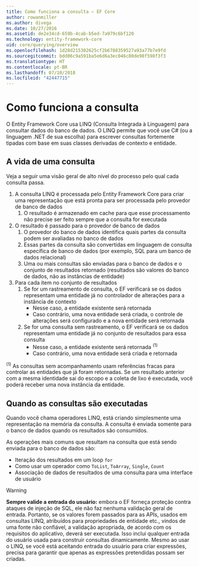 ```yaml
---
title: Como funciona a consulta – EF Core
author: rowanmiller
ms.author: divega
ms.date: 10/27/2016
ms.assetid: de2e34cd-659b-4cab-b5ed-7a979c6bf120
ms.technology: entity-framework-core
uid: core/querying/overview
ms.openlocfilehash: 1d28d215302625cf2b6788359527a93a77b7e9fd
ms.sourcegitcommit: bdd06c9a591ba5e6d6a3ec046c80de98f598f3f3
ms.translationtype: HT
ms.contentlocale: pt-BR
ms.lasthandoff: 07/10/2018
ms.locfileid: "42447715"
---
```

# <a name="how-queries-work"></a>Como funciona a consulta

O Entity Framework Core usa LINQ (Consulta Integrada à Linguagem) para consultar dados do banco de dados. O LINQ permite que você use C# (ou a linguagem .NET de sua escolha) para escrever consultas fortemente tipadas com base em suas classes derivadas de contexto e entidade.

## <a name="the-life-of-a-query"></a>A vida de uma consulta

Veja a seguir uma visão geral de alto nível do processo pelo qual cada consulta passa.

1. A consulta LINQ é processada pelo Entity Framework Core para criar uma representação que está pronta para ser processada pelo provedor de banco de dados
   1. O resultado é armazenado em cache para que esse processamento não precise ser feito sempre que a consulta for executada
2. O resultado é passado para o provedor de banco de dados
   1. O provedor do banco de dados identifica quais partes da consulta podem ser avaliadas no banco de dados
   2. Essas partes da consulta são convertidas em linguagem de consulta específica de banco de dados (por exemplo, SQL para um banco de dados relacional)
   3. Uma ou mais consultas são enviadas para o banco de dados e o conjunto de resultados retornado (resultados são valores do banco de dados, não as instâncias de entidade)
3. Para cada item no conjunto de resultados
   1. Se for um rastreamento de consulta, o EF verificará se os dados representam uma entidade já no controlador de alterações para a instância de contexto
      * Nesse caso, a entidade existente será retornada
      * Caso contrário, uma nova entidade será criada, o controle de alterações será configurado e a nova entidade será retornada
   2. Se for uma consulta sem rastreamento, o EF verificará se os dados representam uma entidade já no conjunto de resultados para essa consulta
      * Nesse caso, a entidade existente será retornada <sup>(1)</sup>
      * Caso contrário, uma nova entidade será criada e retornada

<sup>(1)</sup> As consultas sem acompanhamento usam referências fracas para controlar as entidades que já foram retornadas. Se um resultado anterior com a mesma identidade sai do escopo e a coleta de lixo é executada, você poderá receber uma nova instância da entidade.

## <a name="when-queries-are-executed"></a>Quando as consultas são executadas

Quando você chama operadores LINQ, está criando simplesmente uma representação na memória da consulta. A consulta é enviada somente para o banco de dados quando os resultados são consumidos.

As operações mais comuns que resultam na consulta que está sendo enviada para o banco de dados são:
* Iteração dos resultados em um loop `for`
* Como usar um operador como `ToList`, `ToArray`, `Single`, `Count`
* Associação de dados de resultados de uma consulta para uma interface de usuário

> [!WARNING]  
> **Sempre valide a entrada do usuário:** embora o EF forneça proteção contra ataques de injeção de SQL, ele não faz nenhuma validação geral de entrada. Portanto, se os valores forem passados para as APIs, usados em consultas LINQ, atribuídos para propriedades de entidade etc., vindos de uma fonte não confiável, a validação apropriada, de acordo com os requisitos do aplicativo, deverá ser executada. Isso inclui qualquer entrada do usuário usada para construir consultas dinamicamente. Mesmo ao usar o LINQ, se você está aceitando entrada do usuário para criar expressões, precisa para garantir que apenas as expressões pretendidas possam ser criadas.
